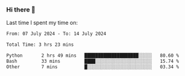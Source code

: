 ### Hi there 👋

<!--
**Grav1tum/Grav1tum** is a ✨ _special_ ✨ repository because its `README.md` (this file) appears on your GitHub profile.

Here are some ideas to get you started:

- 🔭 I’m currently working on ...
- 🌱 I’m currently learning ...
- 👯 I’m looking to collaborate on ...
- 🤔 I’m looking for help with ...
- 💬 Ask me about ...
- 📫 How to reach me: ...
- 😄 Pronouns: ...
- ⚡ Fun fact: ...
-->
Last time I spent my time on:
<!--START_SECTION:waka-->

```txt
From: 07 July 2024 - To: 14 July 2024

Total Time: 3 hrs 23 mins

Python       2 hrs 49 mins   ████████████████████░░░░░   80.60 %
Bash         33 mins         ████░░░░░░░░░░░░░░░░░░░░░   15.74 %
Other        7 mins          █░░░░░░░░░░░░░░░░░░░░░░░░   03.34 %
```

<!--END_SECTION:waka-->
